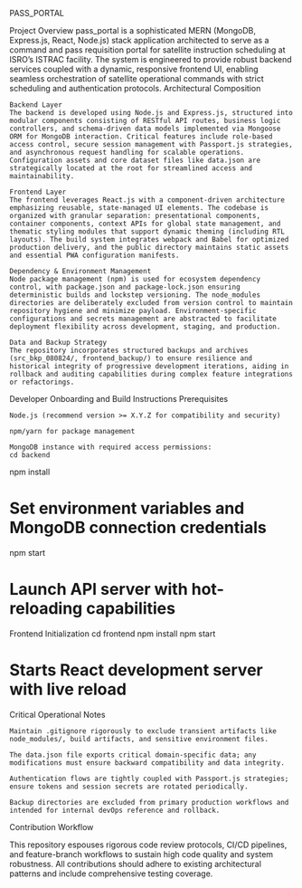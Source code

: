 PASS_PORTAL

Project Overview
pass_portal is a sophisticated MERN (MongoDB, Express.js, React, Node.js) stack application architected to serve as a command and pass requisition portal for satellite instruction scheduling at ISRO’s ISTRAC facility. The system is engineered to provide robust backend services coupled with a dynamic, responsive frontend UI, enabling seamless orchestration of satellite operational commands with strict scheduling and authentication protocols.
Architectural Composition

    Backend Layer
    The backend is developed using Node.js and Express.js, structured into modular components consisting of RESTful API routes, business logic controllers, and schema-driven data models implemented via Mongoose ORM for MongoDB interaction. Critical features include role-based access control, secure session management with Passport.js strategies, and asynchronous request handling for scalable operations. Configuration assets and core dataset files like data.json are strategically located at the root for streamlined access and maintainability.

    Frontend Layer
    The frontend leverages React.js with a component-driven architecture emphasizing reusable, state-managed UI elements. The codebase is organized with granular separation: presentational components, container components, context APIs for global state management, and thematic styling modules that support dynamic theming (including RTL layouts). The build system integrates webpack and Babel for optimized production delivery, and the public directory maintains static assets and essential PWA configuration manifests.

    Dependency & Environment Management
    Node package management (npm) is used for ecosystem dependency control, with package.json and package-lock.json ensuring deterministic builds and lockstep versioning. The node_modules directories are deliberately excluded from version control to maintain repository hygiene and minimize payload. Environment-specific configurations and secrets management are abstracted to facilitate deployment flexibility across development, staging, and production.

    Data and Backup Strategy
    The repository incorporates structured backups and archives (src_bkp_080824/, frontend_backup/) to ensure resilience and historical integrity of progressive development iterations, aiding in rollback and auditing capabilities during complex feature integrations or refactorings.

Developer Onboarding and Build Instructions
Prerequisites

    Node.js (recommend version >= X.Y.Z for compatibility and security)

    npm/yarn for package management

    MongoDB instance with required access permissions:
    cd backend
npm install
# Set environment variables and MongoDB connection credentials
npm start 
# Launch API server with hot-reloading capabilities

Frontend Initialization
cd frontend
npm install
npm start
# Starts React development server with live reload


Critical Operational Notes

    Maintain .gitignore rigorously to exclude transient artifacts like node_modules/, build artifacts, and sensitive environment files.

    The data.json file exports critical domain-specific data; any modifications must ensure backward compatibility and data integrity.

    Authentication flows are tightly coupled with Passport.js strategies; ensure tokens and session secrets are rotated periodically.

    Backup directories are excluded from primary production workflows and intended for internal devOps reference and rollback.

Contribution Workflow

This repository espouses rigorous code review protocols, CI/CD pipelines, and feature-branch workflows to sustain high code quality and system robustness. All contributions should adhere to existing architectural patterns and include comprehensive testing coverage.
